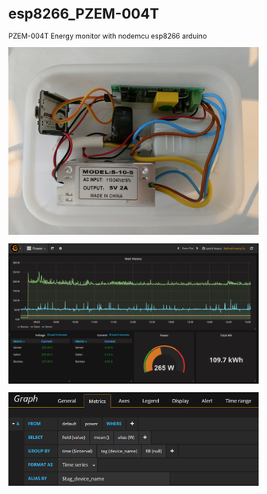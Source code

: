 # esp8266_PZEM-004T

PZEM-004T Energy monitor with nodemcu esp8266 arduino

![](docs/img/final.jpg)

![](docs/img/grafana.png)

![](docs/img/grafana_query.png)
